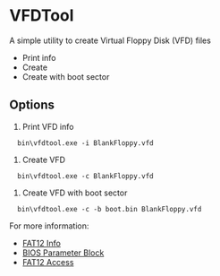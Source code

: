 VFDTool
===

A simple utility to create Virtual Floppy Disk (VFD) files
* Print info
* Create
* Create with boot sector

Options
---
1. Print VFD info
```
  bin\vfdtool.exe -i BlankFloppy.vfd
```
1. Create VFD
```
  bin\vfdtool.exe -c BlankFloppy.vfd
```
1. Create VFD with boot sector
```
  bin\vfdtool.exe -c -b boot.bin BlankFloppy.vfd
```

For more information:
* [FAT12 Info](https://wiki.osdev.org/FAT)
* [BIOS Parameter Block](http://brokenthorn.com/Resources/OSDev4.html)
* [FAT12 Access](http://brokenthorn.com/Resources/OSDev6.html)